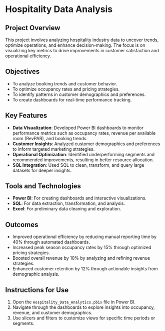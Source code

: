 # Hospitality Data Analysis

## Project Overview
This project involves analyzing hospitality industry data to uncover trends, optimize operations, and enhance decision-making. The focus is on visualizing key metrics to drive improvements in customer satisfaction and operational efficiency.

## Objectives
- To analyze booking trends and customer behavior.
- To optimize occupancy rates and pricing strategies.
- To identify patterns in customer demographics and preferences.
- To create dashboards for real-time performance tracking.

## Key Features
- **Data Visualization**: Developed Power BI dashboards to monitor performance metrics such as occupancy rates, revenue per available room (RevPAR), and booking trends.
- **Customer Insights**: Analyzed customer demographics and preferences to inform targeted marketing strategies.
- **Operational Optimization**: Identified underperforming segments and recommended improvements, resulting in better resource allocation.
- **SQL Integration**: Used SQL to clean, transform, and query large datasets for deeper insights.

## Tools and Technologies
- **Power BI**: For creating dashboards and interactive visualizations.
- **SQL**: For data extraction, transformation, and analysis.
- **Excel**: For preliminary data cleaning and exploration.

## Outcomes
- Improved operational efficiency by reducing manual reporting time by 40% through automated dashboards.
- Increased peak season occupancy rates by 15% through optimized pricing strategies.
- Boosted overall revenue by 10% by analyzing and refining revenue strategies.
- Enhanced customer retention by 12% through actionable insights from demographic analysis.

## Instructions for Use
1. Open the `Hospitality_Data_Analytics.pbix` file in Power BI.
2. Navigate through the dashboards to explore insights into occupancy, revenue, and customer demographics.
3. Use slicers and filters to customize views for specific time periods or segments.
